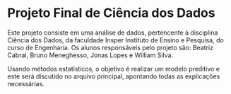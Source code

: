 # Projeto Final de Ciência dos Dados

Este projeto consiste em uma análise de dados, pertencente à disciplina Ciência dos Dados, da faculdade Insper Instituto de Ensino e Pesquisa, do curso de Engenharia. Os alunos responsáveis pelo projeto são: Beatriz Cabral, Bruno Meneghesso, Jonas Lopes e William Silva.

Usando métodos estatísticos, o objetivo é realizar um modelo preditivo e este será discutido no arquivo principal, apontando todas as explicações necessárias.
